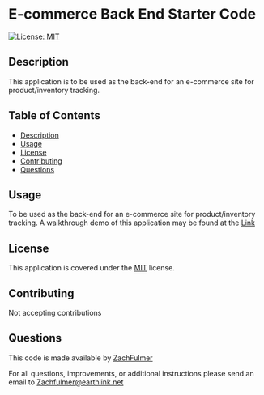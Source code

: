 # E-commerce Back End Starter Code
[![License: MIT](https://img.shields.io/badge/License-MIT-yellow.svg)](https://opensource.org/licenses/MIT)

## Description
This application is to be used as the back-end for an e-commerce site for product/inventory tracking.

## Table of Contents
- [Description](#description)
- [Usage](#usage)
- [License](#license)
- [Contributing](#contributing)
- [Questions](#questions)

## Usage
To be used as the back-end for an e-commerce site for product/inventory tracking.
A walkthrough demo of this application may be found at the [Link](https://drive.google.com/file/d/1t7niqQtfoTC-v-PT_m6ckRWbcucFaEFg/view)

## License
This application is covered under the [MIT](https://choosealicense.com/licenses/mit/) license.

## Contributing
Not accepting contributions

## Questions
This code is made available by [ZachFulmer](https://github.com/ZachFulmer)

For all questions, improvements, or additional instructions please send an email to Zachfulmer@earthlink.net